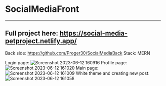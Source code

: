 # SocialMediaFront
***
## Full project here: https://social-media-petproject.netlify.app/
Back side: https://github.com/Proger30/SocialMediaBack
Stack: MERN

Login page: ![Screenshot 2023-06-12 160916](https://github.com/Proger30/SocialMediaFront/assets/45534457/67bca1cf-9169-4b16-9034-dc091eecf046)
Profile page: ![Screenshot 2023-06-12 161020](https://github.com/Proger30/SocialMediaFront/assets/45534457/728e59bc-8ceb-463e-93d9-0a36d03e1eb2)
Main page: ![Screenshot 2023-06-12 161009](https://github.com/Proger30/SocialMediaFront/assets/45534457/69e863c5-22d7-40e5-aa68-c17ed717fcc3)
White theme and creating new post:  ![Screenshot 2023-06-12 161058](https://github.com/Proger30/SocialMediaFront/assets/45534457/31b4d57b-70c9-4f11-ba8e-f78905927e55)
